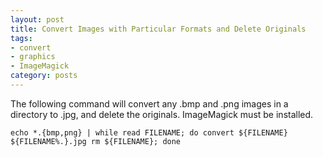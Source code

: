 ```yaml
---
layout: post
title: Convert Images with Particular Formats and Delete Originals
tags:
- convert
- graphics
- ImageMagick
category: posts
---
```

The following command will convert any .bmp and .png images in a directory to .jpg, and delete the originals. ImageMagick must be installed.

`echo *.{bmp,png} | while read FILENAME;
do
convert ${FILENAME} ${FILENAME%.}.jpg
rm ${FILENAME};
done`

